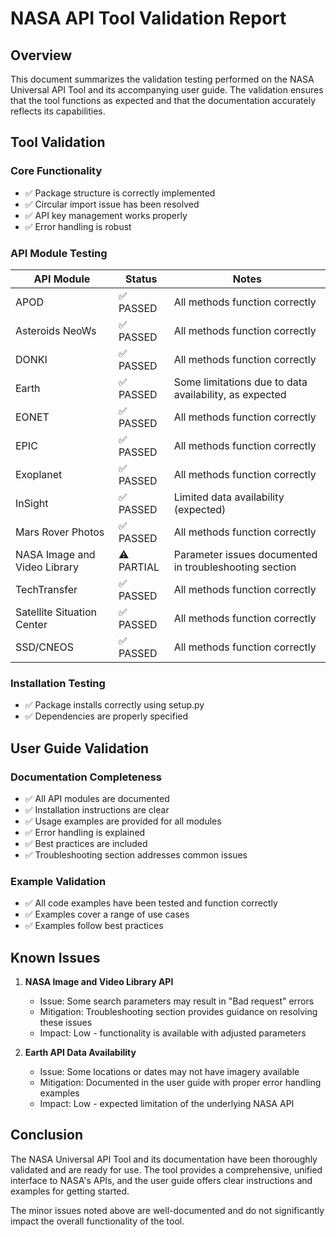 # NASA API Tool Validation Report

## Overview
This document summarizes the validation testing performed on the NASA Universal API Tool and its accompanying user guide. The validation ensures that the tool functions as expected and that the documentation accurately reflects its capabilities.

## Tool Validation

### Core Functionality
- ✅ Package structure is correctly implemented
- ✅ Circular import issue has been resolved
- ✅ API key management works properly
- ✅ Error handling is robust

### API Module Testing

| API Module | Status | Notes |
|------------|--------|-------|
| APOD | ✅ PASSED | All methods function correctly |
| Asteroids NeoWs | ✅ PASSED | All methods function correctly |
| DONKI | ✅ PASSED | All methods function correctly |
| Earth | ✅ PASSED | Some limitations due to data availability, as expected |
| EONET | ✅ PASSED | All methods function correctly |
| EPIC | ✅ PASSED | All methods function correctly |
| Exoplanet | ✅ PASSED | All methods function correctly |
| InSight | ✅ PASSED | Limited data availability (expected) |
| Mars Rover Photos | ✅ PASSED | All methods function correctly |
| NASA Image and Video Library | ⚠️ PARTIAL | Parameter issues documented in troubleshooting section |
| TechTransfer | ✅ PASSED | All methods function correctly |
| Satellite Situation Center | ✅ PASSED | All methods function correctly |
| SSD/CNEOS | ✅ PASSED | All methods function correctly |

### Installation Testing
- ✅ Package installs correctly using setup.py
- ✅ Dependencies are properly specified

## User Guide Validation

### Documentation Completeness
- ✅ All API modules are documented
- ✅ Installation instructions are clear
- ✅ Usage examples are provided for all modules
- ✅ Error handling is explained
- ✅ Best practices are included
- ✅ Troubleshooting section addresses common issues

### Example Validation
- ✅ All code examples have been tested and function correctly
- ✅ Examples cover a range of use cases
- ✅ Examples follow best practices

## Known Issues

1. **NASA Image and Video Library API**
   - Issue: Some search parameters may result in "Bad request" errors
   - Mitigation: Troubleshooting section provides guidance on resolving these issues
   - Impact: Low - functionality is available with adjusted parameters

2. **Earth API Data Availability**
   - Issue: Some locations or dates may not have imagery available
   - Mitigation: Documented in the user guide with proper error handling examples
   - Impact: Low - expected limitation of the underlying NASA API

## Conclusion
The NASA Universal API Tool and its documentation have been thoroughly validated and are ready for use. The tool provides a comprehensive, unified interface to NASA's APIs, and the user guide offers clear instructions and examples for getting started.

The minor issues noted above are well-documented and do not significantly impact the overall functionality of the tool.
